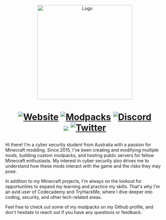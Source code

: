 <p align="center"><img src="https://wiki.nebulanetwork.net/nebula_network1-01.png" alt="Logo" width="300"></p>
<h1 align="center">

<a href="https://nebulanetwork.net/"><img src="https://img.shields.io/badge/Website-nebulanetwork.net-1DA1F2?style=flat&Color=important" alt="Website"></a>
<a href="https://www.curseforge.com/members/carhenia/projects/"><img src="https://img.shields.io/badge/My-Modpacks-important?style=flat&logo=curseforge&logoColor=important" alt="Modpacks"></a>
<a href="https://discord.gg/9ZxeWesrzz"><img src="https://img.shields.io/discord/331067481424920585?color=B524D7&label=Discord&logo=Discord&style=flat" alt="Discord"></a>  
![](https://img.shields.io/github/followers/carhenia?style=social)
<a href="twitter.com/Carhenia"><img src="https://img.shields.io/twitter/follow/Carhenia?style=social" alt="Twitter"></a>

</h1>

Hi there! I'm a cyber security student from Australia with a passion for Minecraft modding. Since 2015,  I've been creating and modifying multiple mods, building custom modpacks, and hosting public servers for fellow Minecraft enthusiasts. My interest in cyber security also drives me to understand how these mods interact with the game and the risks they may pose.

In addition to my Minecraft projects, I'm always on the lookout for opportunities to expand my learning and practice my skills. That's why I'm an avid user of Codecademy and TryHackMe, where I dive deeper into coding, security, and other tech-related areas.

Feel free to check out some of my modpacks on my Github profile, and don't hesitate to reach out if you have any questions or feedback. 
